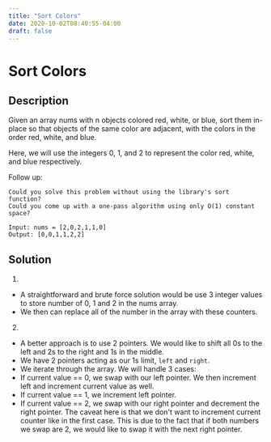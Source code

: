 ```yaml
---
title: "Sort Colors"
date: 2020-10-02T08:40:55-04:00
draft: false
---
```


# Sort Colors
## Description
Given an array nums with n objects colored red, white, or blue, sort them in-place so that objects of the same color are adjacent, with the colors in the order red, white, and blue.

Here, we will use the integers 0, 1, and 2 to represent the color red, white, and blue respectively.

Follow up:

    Could you solve this problem without using the library's sort function?
    Could you come up with a one-pass algorithm using only O(1) constant space?

```
Input: nums = [2,0,2,1,1,0]
Output: [0,0,1,1,2,2]
```

## Solution
1. 
- A straightforward and brute force solution would be use 3
integer values to store number of 0, 1 and 2 in the nums array.
- We then can replace all of the number in the array with these counters.

2. 
- A better approach is to use 2 pointers. We would like to shift all 0s to the left and 2s to the right and 1s in the middle. 
- We have 2 pointers acting as our 1s limit, `left` and `right`.
- We iterate through the array. We will handle 3 cases:
- If current value == 0, we swap with our left pointer. We then increment left and increment current value as well.
- If current value == 1, we increment left pointer.
- If current value == 2, we swap with our right pointer and decrement the right pointer. The caveat here is that we don't want to increment current counter like in the first case. This is due to the fact that if both numbers we swap are 2, we would like to swap it with the next right pointer.



